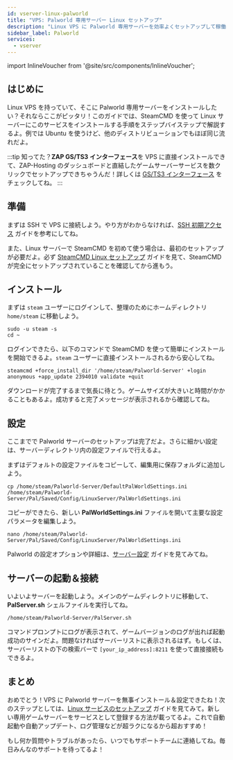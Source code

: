 ```yaml
---
id: vserver-linux-palworld
title: "VPS: Palworld 専用サーバー Linux セットアップ"
description: "Linux VPS に Palworld 専用サーバーを効率よくセットアップして稼働させる方法をチェック → 今すぐ詳しく見る"
sidebar_label: Palworld
services:
  - vserver
---
```


import InlineVoucher from '@site/src/components/InlineVoucher';

## はじめに
Linux VPS を持っていて、そこに Palworld 専用サーバーをインストールしたい？それならここがピッタリ！このガイドでは、SteamCMD を使って Linux サーバーにこのサービスをインストールする手順をステップバイステップで解説するよ。例では Ubuntu を使うけど、他のディストリビューションでもほぼ同じ流れだよ。

:::tip
知ってた？**ZAP GS/TS3 インターフェース**を VPS に直接インストールできて、ZAP-Hosting のダッシュボードと直結したゲームサーバーサービスを数クリックでセットアップできちゃうんだ！詳しくは [GS/TS3 インターフェース](vserver-linux-gs-interface.md) をチェックしてね。
:::

<InlineVoucher />

## 準備

まずは SSH で VPS に接続しよう。やり方がわからなければ、[SSH 初期アクセス](vserver-linux-ssh.md) ガイドを参考にしてね。

また、Linux サーバーで SteamCMD を初めて使う場合は、最初のセットアップが必要だよ。必ず [SteamCMD Linux セットアップ](vserver-linux-steamcmd.md) ガイドを見て、SteamCMD が完全にセットアップされていることを確認してから進もう。

## インストール

まずは `steam` ユーザーにログインして、整理のためにホームディレクトリ `home/steam` に移動しよう。
```
sudo -u steam -s
cd ~
```

ログインできたら、以下のコマンドで SteamCMD を使って簡単にインストールを開始できるよ。`steam` ユーザーに直接インストールされるから安心してね。
```
steamcmd +force_install_dir '/home/steam/Palworld-Server' +login anonymous +app_update 2394010 validate +quit
```

ダウンロードが完了するまで気長に待とう。ゲームサイズが大きいと時間がかかることもあるよ。成功すると完了メッセージが表示されるから確認してね。

## 設定

ここまでで Palworld サーバーのセットアップは完了だよ。さらに細かい設定は、サーバーディレクトリ内の設定ファイルで行えるよ。

まずはデフォルトの設定ファイルをコピーして、編集用に保存フォルダに追加しよう。
```
cp /home/steam/Palworld-Server/DefaultPalWorldSettings.ini /home/steam/Palworld-Server/Pal/Saved/Config/LinuxServer/PalWorldSettings.ini
```

コピーができたら、新しい **PalWorldSettings.ini** ファイルを開いて主要な設定パラメータを編集しよう。
```
nano /home/steam/Palworld-Server/Pal/Saved/Config/LinuxServer/PalWorldSettings.ini
```

Palworld の設定オプションや詳細は、[サーバー設定](palworld-configuration.md) ガイドを見てみてね。

## サーバーの起動＆接続

いよいよサーバーを起動しよう。メインのゲームディレクトリに移動して、**PalServer.sh** シェルファイルを実行してね。
```
/home/steam/Palworld-Server/PalServer.sh
```

コマンドプロンプトにログが表示されて、ゲームバージョンのログが出れば起動成功のサインだよ。問題なければサーバーリストに表示されるはず。もしくは、サーバーリストの下の検索バーで `[your_ip_address]:8211` を使って直接接続もできるよ。

## まとめ

おめでとう！VPS に Palworld サーバーを無事インストール＆設定できたね！次のステップとしては、[Linux サービスのセットアップ](vserver-linux-create-gameservice.md) ガイドを見てみて。新しい専用ゲームサーバーをサービスとして登録する方法が載ってるよ。これで自動起動や自動アップデート、ログ管理などが超ラクになるから超おすすめ！

もし何か質問やトラブルがあったら、いつでもサポートチームに連絡してね。毎日みんなのサポートを待ってるよ！

<InlineVoucher />